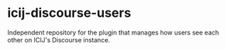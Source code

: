 # icij-discourse-users
Independent repository for the plugin that manages how users see each other on ICIJ's Discourse instance. 
